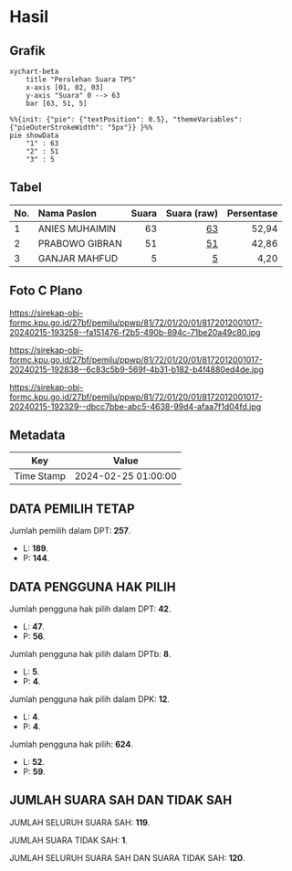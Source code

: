 # Hasil

## Grafik

```mermaid
xychart-beta
    title "Perolehan Suara TPS"
    x-axis [01, 02, 03]
    y-axis "Suara" 0 --> 63
    bar [63, 51, 5]
```

```mermaid
%%{init: {"pie": {"textPosition": 0.5}, "themeVariables": {"pieOuterStrokeWidth": "5px"}} }%%
pie showData
    "1" : 63
    "2" : 51
    "3" : 5
```

## Tabel

| No. | Nama Paslon    | Suara | Suara (raw) | Persentase |
|:--- |:-------------- | -----:| -----------:| ----------:|
| 1   | ANIES MUHAIMIN | 63    | [63][p-1]   | 52,94      |
| 2   | PRABOWO GIBRAN | 51    | [51][p-2]   | 42,86      |
| 3   | GANJAR MAHFUD  | 5     | [5][p-3]    | 4,20       |


[p-1]: https://github.com/gigit-pemilu/pemilu-2024-81-maluku/blob/main/pilpres/hitung-suara/sub/81-maluku/sub/72-kota-tual/sub/01-pulau-dullah-utara/sub/2001-fiditan/sub/017-tps/sub/paslon-1.txt
[p-2]: https://github.com/gigit-pemilu/pemilu-2024-81-maluku/blob/main/pilpres/hitung-suara/sub/81-maluku/sub/72-kota-tual/sub/01-pulau-dullah-utara/sub/2001-fiditan/sub/017-tps/sub/paslon-2.txt
[p-3]: https://github.com/gigit-pemilu/pemilu-2024-81-maluku/blob/main/pilpres/hitung-suara/sub/81-maluku/sub/72-kota-tual/sub/01-pulau-dullah-utara/sub/2001-fiditan/sub/017-tps/sub/paslon-3.txt

## Foto C Plano

https://sirekap-obj-formc.kpu.go.id/27bf/pemilu/ppwp/81/72/01/20/01/8172012001017-20240215-193258--fa151476-f2b5-490b-894c-71be20a49c80.jpg

https://sirekap-obj-formc.kpu.go.id/27bf/pemilu/ppwp/81/72/01/20/01/8172012001017-20240215-192838--6c83c5b9-569f-4b31-b182-b4f4880ed4de.jpg

https://sirekap-obj-formc.kpu.go.id/27bf/pemilu/ppwp/81/72/01/20/01/8172012001017-20240215-192329--dbcc7bbe-abc5-4638-99d4-afaa7f1d04fd.jpg


## Metadata

| Key        | Value               |
| ---------- | ------------------- |
| Time Stamp | 2024-02-25 01:00:00 |


## DATA PEMILIH TETAP

Jumlah pemilih dalam DPT: **257**.
 * L: **189**.
 * P: **144**.

## DATA PENGGUNA HAK PILIH

Jumlah pengguna hak pilih dalam DPT: **42**.
 * L: **47**.
 * P: **56**.

Jumlah pengguna hak pilih dalam DPTb: **8**.
 * L: **5**.
 * P: **4**.

Jumlah pengguna hak pilih dalam DPK: **12**.
 * L: **4**.
 * P: **4**.

Jumlah pengguna hak pilih: **624**.
 * L: **52**.
 * P: **59**.

## JUMLAH SUARA SAH DAN TIDAK SAH

JUMLAH SELURUH SUARA SAH: **119**.

JUMLAH SUARA TIDAK SAH: **1**.

JUMLAH SELURUH SUARA SAH DAN SUARA TIDAK SAH: **120**.


